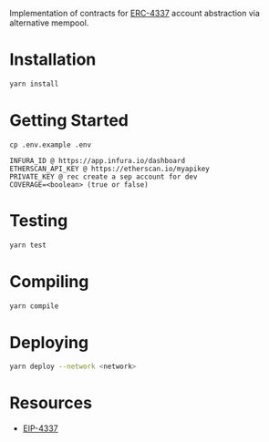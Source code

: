 Implementation of contracts for [ERC-4337](https://eips.ethereum.org/EIPS/eip-4337) account abstraction via alternative mempool.

# Installation

```bash
yarn install
```

# Getting Started

```
cp .env.example .env
```

```
INFURA_ID @ https://app.infura.io/dashboard 
ETHERSCAN_API_KEY @ https://etherscan.io/myapikey
PRIVATE_KEY @ rec create a sep account for dev
COVERAGE=<boolean> (true or false)
```

# Testing

```bash
yarn test
```

# Compiling

```bash
yarn compile
```

# Deploying

```bash
yarn deploy --network <network>
```

# Resources

- [EIP-4337](https://eips.ethereum.org/EIPS/eip-4337)
